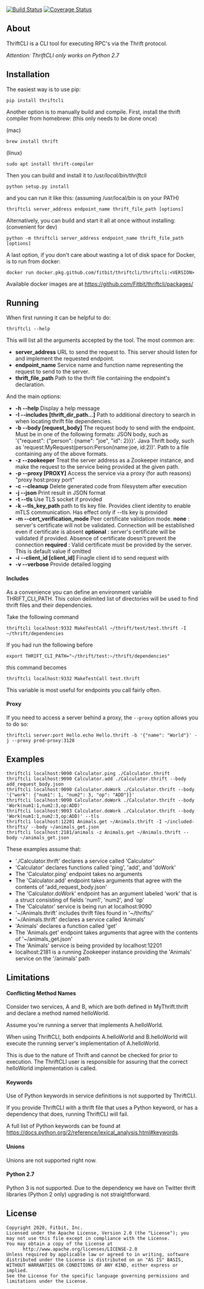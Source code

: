 [![Build Status](https://travis-ci.org/Fitbit/thriftcli.svg?branch=master)](https://travis-ci.org/Fitbit/thriftcli)
[![Coverage Status](https://coveralls.io/repos/github/Fitbit/thriftcli/badge.svg?branch=master)](https://coveralls.io/github/Fitbit/thriftcli?branch=master)

## About

ThriftCLI is a CLI tool for executing RPC's via the Thrift protocol.

*Attention: ThriftCLI only works on Python 2.7*

## Installation

The easiest way is to use pip:

```
pip install thriftcli
```

Another option is to manually build and compile. First, install the thrift compiler from homebrew: (this only needs to be done once)

(mac)
```
brew install thrift
```

(linux)
```
sudo apt install thrift-compiler
```

Then you can build and install it to */usr/local/bin/thriftcli*
```
python setup.py install
```

and you can run it like this: (assuming /usr/local/bin is on your PATH)
```
thriftcli server_address endpoint_name thrift_file_path [options]
```

Alternatively, you can build and start it all at once without installing: (convenient for dev)
```
python -m thriftcli server_address endpoint_name thrift_file_path [options]
```

A last option, if you don't care about wasting a lot of disk space for Docker, is to run from docker:

```
docker run docker.pkg.github.com/fitbit/thriftcli/thriftcli:<VERSION>
```

Available docker images are at https://github.com/Fitbit/thriftcli/packages/

## Running

When first running it can be helpful to do:
```
thriftcli --help
```

This will list all the arguments accepted by the tool. The most common are:
- **server_address**       URL to send the request to. This server should listen for and implement the requested endpoint.
- **endpoint_name**        Service name and function name representing the request to send to the server.
- **thrift_file_path**     Path to the thrift file containing the endpoint\'s declaration.

And the main options:
- **-h --help**            Display a help message
- **-I --includes [thrift_dir_path...]**
                           Path to additional directory to search in when locating thrift file dependencies.
- **-b --body [request_body]**
                           The request body to send with the endpoint.
                           Must be in one of the following formats:
                            JSON body, such as '{"request": {"person": {name": "joe", "id": 2}}}'.
                            Java Thrift body, such as 'request:MyRequest(person:Person(name:joe, id:2))'.
                            Path to a file containing any of the above formats.
- **-z --zookeeper**       Treat the server address as a Zookeeper instance, and make the request to the service being provided at the given path.
- **-p --proxy [PROXY]**    Access the service via a proxy (for auth reasons) "proxy host:proxy port"
- **-c --cleanup**         Delete generated code from filesystem after execution
- **-j --json**            Print result in JSON format
- **-t --tls**             Use TLS socket if provided
- **-k --tls_key_path**    path to tls key file. Provides client identity to enable mTLS communication.  Has effect only if --tls key is provided
- **-m --cert_verification_mode** Peer certificate validation mode.
                            **none** : server's certificate will not be validated. Connection will be established even if certificate is absent
                            **optional** : server's certificate will be validated if provided. Absence of certificate doesn't prevent the connection
                            **required** : Valid certificate must be provided by the server. This is default value if omitted
- **-i --client_id [client_id]**
                            Finagle client id to send request with
- **-v --verbose**         Provide detailed logging

#### Includes

As a convenience you can define an environment variable THRIFT_CLI_PATH. This colon delimited list of directories will be used to find thrift files and their dependencies.

Take the following command 

```
thriftcli localhost:9332 MakeTestCall ~/thrift/test/test.thrift -I ~/thrift/dependencies
```

If you had run the following before

```
export THRIFT_CLI_PATH="~/thrift/test:~/thrift/dependencies"
```

this command becomes

```
thriftcli localhost:9332 MakeTestCall test.thrift
```

This variable is most useful for endpoints you call fairly often.

#### Proxy

If you need to access a server behind a proxy, the `--proxy` option allows you to do so:

```
thriftcli server:port Hello.echo Hello.thrift -b '{"name": "World"}' -j --proxy prod-proxy:3128
```

## Examples
```
thriftcli localhost:9090 Calculator.ping ./Calculator.thrift
thriftcli localhost:9090 Calculator.add ./Calculator.thrift --body add_request_body.json
thriftcli localhost:9090 Calculator.doWork ./Calculator.thrift --body '{"work": {"num1": 1, "num2": 3, "op": "ADD"}}'
thriftcli localhost:9090 Calculator.doWork ./Calculator.thrift --body 'Work(num1:1,num2:3,op:ADD)'
thriftcli localhost:9093 Calculator.doWork ./Calculator.thrift --body 'Work(num1:1,num2:3,op:ADD)' --tls
thriftcli localhost:12201 Animals.get ~/Animals.thrift -I ~/included-thrifts/ --body ~/animals_get.json
thriftcli localhost:2181/animals -z Animals.get ~/Animals.thrift --body ~/animals_get.json
```

These examples assume that:

- './Calculator.thrift' declares a service called 'Calculator'
- 'Calculator' declares functions called 'ping', 'add', and 'doWork'
- The 'Calculator.ping' endpoint takes no arguments
- The 'Calculator.add' endpoint takes arguments that agree with the contents of 'add_request_body.json'
- The 'Calculator.doWork' endpoint has an argument labeled 'work' that is a struct consisting of fields 'num1', 'num2', and 'op'
- The 'Calculator' service is being run at localhost:9090
- '~/Animals.thrift' includes thrift files found in '~/thrifts/'
- '~/Animals.thrift' declares a service called 'Animals'
- 'Animals' declares a function called 'get'
- The 'Animals.get' endpoint takes arguments that agree with the contents of '~/animals_get.json'
- The 'Animals' service is being provided by localhost:12201
- localhost:2181 is a running Zookeeper instance providing the 'Animals' service on the '/animals' path

## Limitations

#### Conflicting Method Names

Consider two services, A and B, which are both defined in MyThrift.thrift and declare a method named helloWorld.

Assume you're running a server that implements A.helloWorld.

When using ThriftCLI, both endpoints A.helloWorld and B.helloWorld will execute the running server's implementation of A.helloWorld.

This is due to the nature of Thrift and cannot be checked for prior to execution. The ThriftCLI user is responsible for assuring that the correct helloWorld implementation is called.

#### Keywords

Use of Python keywords in service definitions is not supported by ThriftCLI.

If you provide ThriftCLI with a thrift file that uses a Python keyword, or has a dependency that does, running ThriftCLI will fail.

A full list of Python keywords can be found at https://docs.python.org/2/reference/lexical_analysis.html#keywords.

#### Unions

Unions are not supported right now.

#### Python 2.7

Python 3 is not supported. Due to the dependency we have on Twitter thrift libraries (Python 2 only) upgrading is not straightforward.

## License

    Copyright 2020, Fitbit, Inc.
    Licensed under the Apache License, Version 2.0 (the "License"); you 
    may not use this file except in compliance with the License.
    You may obtain a copy of the License at
          http://www.apache.org/licenses/LICENSE-2.0
    Unless required by applicable law or agreed to in writing, software 
    distributed under the License is distributed on an "AS IS" BASIS, 
    WITHOUT WARRANTIES OR CONDITIONS OF ANY KIND, either express or implied.
    See the License for the specific language governing permissions and 
    limitations under the License.
